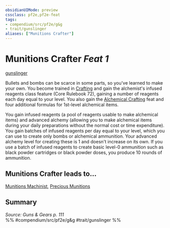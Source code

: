 ```yaml
---
obsidianUIMode: preview
cssclass: pf2e,pf2e-feat
tags:
- compendium/src/pf2e/g&g
- trait/gunslinger
aliases: ["Munitions Crafter"]
---
```

# Munitions Crafter  *Feat 1*  
[gunslinger](rules/traits/gunslinger-g-g.md "Gunslinger Class Trait")  


Bullets and bombs can be scarce in some parts, so you've learned to make your own. You become trained in [Crafting](compendium/skills.md#Crafting) and gain the alchemist's infused reagents class feature (Core Rulebook 72), gaining a number of reagents each day equal to your level. You also gain the [Alchemical Crafting](compendium/feats/alchemical-crafting.md) feat and four additional formulas for 1st-level alchemical items.

You gain infused reagents (a pool of reagents usable to make alchemical items) and advanced alchemy (allowing you to make alchemical items during your daily preparations without the normal cost or time expenditure). You gain batches of infused reagents per day equal to your level, which you can use to create only bombs or alchemical ammunition. Your advanced alchemy level for creating these is 1 and doesn't increase on its own. If you use a batch of infused reagents to create basic level-0 ammunition such as black powder cartridges or black powder doses, you produce 10 rounds of ammunition.

## Munitions Crafter leads to...

[Munitions Machinist](compendium/feats/munitions-machinist-g-g.md), [Precious Munitions](compendium/feats/precious-munitions-g-g.md)

## Summary

*Source: Guns & Gears p. 111*  
%% #compendium/src/pf2e/g&g #trait/gunslinger %%
